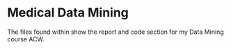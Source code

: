 # Medical Data Mining

The files found within show the report and code section for my Data Mining course ACW. 
